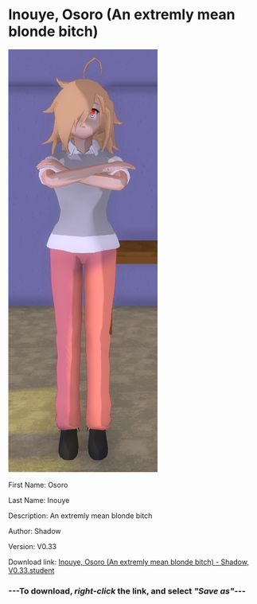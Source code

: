 # Inouye, Osoro (An extremly mean blonde bitch)

<img src = "https://raw.githubusercontent.com/Arbiter1223/Daigaku-Gurashi-Custom-Students/master/Students/Files/Inouye%2C%20Osoro%20(An%20extremly%20mean%20blonde%20bitch).png">

First Name: Osoro

Last Name: Inouye

Description: An extremly mean blonde bitch

Author: Shadow

Version: V0.33

Download link: <a href="https://raw.githubusercontent.com/Arbiter1223/Daigaku-Gurashi-Custom-Students/master/Students/Files/Inouye%2C%20Osoro%20(An%20extremly%20mean%20blonde%20bitch)%20-%20Shadow%2C%20V0.33.student">Inouye, Osoro (An extremly mean blonde bitch) - Shadow, V0.33.student</a>

### ---**To download, _right-click_ the link, and select _"Save as"_**---
